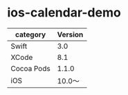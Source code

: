 # ios-calendar-demo

|category|Version|
|---|---|
|Swift|3.0|
|XCode|8.1|
|Cocoa Pods|1.1.0|
|iOS|10.0〜|
